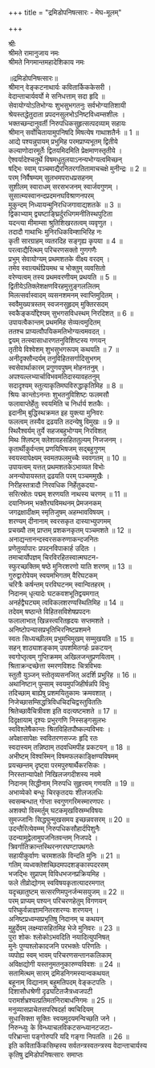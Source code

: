 +++
title = "द्रमिडोपनिषत्सारः - मेघ-मूलम्"

+++


श्रीः  
श्रीमते रामानुजाय नमः  
श्रीमते निगमान्तमहादेशिकाय नमः  
  
॥द्रमिडोपनिषत्सारः॥  
श्रीमान् वेङ्कटनाथार्यः कवितार्किककेसरी ।  
वेदान्ताचार्यवर्यो मे सनिधत्ताम् सदा हृदि ॥  
सेवायोग्योऽतिभोग्यः शुभसुभगतनुः सर्वभोग्यातिशायी  
श्रेयस्तद्धेतुदाता प्रपदनसुलभोऽनिष्टविध्वम्सशीलः ।  
भक्तच्छन्दानुवर्ती निरुपधिकसुहृत्सत्पदव्याम् सहायः  
श्रीमान् सर्वोचितायामुपनिषदि मिषत्येष गाथाशतैर्नः ॥ 1 ॥  
आद्ये पश्यन्नुपायम् प्रभुमिह परमप्राप्यभूतम् द्वितीये  
कल्याणोदारमूर्तेः द्वितयमिदमिति प्रेक्षमाणस्तृतीये ।  
ऐश्वर्यादेश्चतुर्थे विषमधुतुलयाऽनन्यभोग्यत्वमिच्छन्  
षद्भिः स्वाम् पञ्चमाद्यैरनितरगतितामाचचक्षे मुनीन्द्रः ॥ 2 ॥  
परम् निर्वैषम्यम् सुलभमपराधप्रसहनम्  
सुशीलम् स्वाराधम् सरसभजनम् स्वार्जवगुणम् ।  
सुसात्म्यस्वानन्दप्रदमनघविश्राणनपरम्  
मुकुन्दम् निध्यायन्मुनिरधिजगावाद्यशतके ॥ 3 ॥  
द्विकाभ्याम् द्व्यष्टाङ्घ्रिर्दुरधिगमनीतिस्थपुटिता  
यदन्त्या मीमाम्सा श्रुतिशिखरतत्वम् व्यवृणुत ।  
तदादौ गाथाभिः मुनिरधिकविम्शाभिरिह नः  
कृती सारग्राहम् व्यतरदिह सङ्गृह्य कृपया ॥ 4 ॥  
परत्वाद्यैरित्थम् परिचरणसक्तो गुणगणैः  
प्रभुम् सेवायोग्यम् प्रथमशतके वीक्ष्य वरदम् ।  
तमेव स्वात्यर्थप्रियमथ च भोक्तुम् व्यवसितो  
वरेण्यत्वम् तस्य प्रथमवरणीयम् प्रथयति ॥ 5 ॥  
द्वितीयेऽतिक्लेशक्षणविरहमुत्तुङ्गललितम्  
मिलत्सर्वास्वादम् व्यसनशमनम् स्वाप्तिमुदितम् ।  
स्ववैमुख्यत्रस्तम् स्वजनसुहृदम् मुक्तिरसदम्  
स्वकैङ्कर्योद्देश्यम् सुभगसविधस्थम् निरदिशत् ॥ 6 ॥  
उपायत्वैकान्तम् प्रथममिह सेव्यत्वमुदितम्  
ततश्च प्राप्यत्वौपयिकमतिभोग्यत्वमवदत् ।  
द्वयम् तत्स्वासाधारणतनुविशिष्टस्य गणयन्  
तृतीये विश्वेशम् शुभसुभगरूपम् कथयति ॥ 7 ॥  
अनीदृक्सौन्दर्यम् तनुविहितसर्गादिसुभगम्  
स्वसेवार्थाकारम् प्रगुणवपुषम् मोहनतनुम् ।  
अपश्यल्लभ्यार्चाविभवमतिदास्यावहतनुम्  
सदादृश्यम् स्तुत्याकृतिमघविरुद्धाकृतिमिह ॥ 8 ॥  
श्रियः कान्तोऽनन्तः शुभतनुविशिष्टः फलमसौ  
फलावाप्तेर्हेतुः स्वयमिति च निर्धार्य शतकैः ।  
इदानीम् बुद्धिस्थक्रमत इह युक्त्या मुनिवरः  
फलत्वम् तस्यैव द्रढयति तदन्येषु विमुखः ॥ 9 ॥  
स्थिरैश्वर्यम् तुर्ये सहजबहुभोग्यम् निरविशत्  
मिथः श्लिष्टम् क्लेशावहसहिततुल्यम् निजजनम् ।  
कृतार्थीकुर्वन्तम् प्रणयिभिषजम् सद्बहुगुणम्  
स्वयस्वापेक्ष्यम् स्वमतफलमुच्चैः स्ववगतम् ॥ 10 ॥  
उपायत्वम् यत्तत् प्रथमशतकेऽभाव्यत विभोः  
अनन्योपायस्तत् द्रढयति परम् पञ्चममुखैः ।  
निरीहस्तत्रादौ निरवधिक निर्हेतुकदया-  
सरित्स्रोतः पद्मम् शरणयति नाथस्य चरणम् ॥ 11 ॥  
दयानिघ्नम् भक्तैरघविमथनम् प्रेमजनकम्  
जगद्रक्षादीक्षम् स्मृतिजुषम् अहम्भावविषयम् ।  
शरण्यम् दीनानाम् स्वरसकृत दास्याभ्युपगमम्  
प्रचख्यौ तम् प्राप्तम् प्रशकनकृतम् पञ्चमशते ॥ 12 ॥  
अनाद्यन्तानन्दस्वरसकरुणाकन्दजनितः  
प्रणेतुर्व्यापारः प्रपदनविपाकार्ह उदितः ।  
तमाचार्योपज्ञम् चिरविरहितस्वात्मघटन-  
स्फुरच्छक्तिम् षष्ठे मुनिरशरणो याति शरणम् ॥ 13 ॥  
गुरुद्वारोपेयम् स्वयमभिगतम् वैरिघटकम्  
चरित्रैः कर्षन्तम् परविघटनम् स्वान्वितहरम् ।  
निदानम् धृत्यादेः घटकवशभूतिद्वयमगात्  
अनर्हद्वैघट्यम् त्वविकलशरण्यस्थितिमिह ॥ 14 ॥  
तदेवम् षष्ठान्ते विहितसविशेषप्रपदनः  
फलालाभात् खिन्नस्त्वरितहृदयः सप्तमशते ।  
अनिष्टोपन्यासप्रभृतिभिरनिष्टप्रशमने  
स्वतः सिध्यच्छीलम् प्रभुमभिमुखम् सम्मुखयति ॥ 15 ॥  
सहन् शाठ्याशङ्काम् उपशमितगर्हः प्रकटयन्  
स्वगोप्तृत्वम् गुप्तिक्रमम् अखिलजन्तुप्रणयिताम् ।  
श्रिताक्रन्दच्छेत्ता स्मरणविशदः चित्रविभवः  
स्तुतौ युञ्जन् स्तोतृव्यसनजित् अदर्शि प्रभुरिह ॥ 16 ॥  
अथानिष्टान् पुम्साम् स्वयमुपजिहीर्षन्नपि विभुः  
तदिच्छाम् बाह्येषु प्रशमयितुकामः क्रमवशात् ।  
निजेच्छासम्सिद्धत्रिविधचिदचिद्वस्तुविततिः  
श्रितेच्छावैचित्रीवश इति वदत्यष्टमशते ॥ 17 ॥  
दिदृक्षायाम् दृश्यः प्रभुरगणि निस्सङ्गसुलभः  
स्वविश्लेषैकान्तः श्रितविहितपौष्कल्यविभवः ।  
अपेक्षासापेक्षः स्ववितरणसज्जः हृदि रतः  
स्वदास्यम् तन्निष्ठाम् तदवधिमपीह प्रकटयन् ॥ 18 ॥  
अभीष्टम् विश्वस्मिन् विषमफलकाङ्क्षिण्यविषमम्  
प्रयच्छन्तम् दृष्ट्वा परमपुरुषार्थैकरसिकः ।  
निरस्तान्यापेक्षो निखिलजगदीशस्य नवमे  
निदानम् सिद्धीनाम् निरुपधि सुहृत्त्वम् गणयति ॥ 19 ॥  
अभाव्येको बन्धुः चिरकृतदयः शीलजलधिः  
स्वसम्बन्धात् गोप्ता स्वगुणगरिमस्मारणपरः ।  
अशक्यो विस्मर्तुम् घटकमृखविस्रम्भविषयः  
सुमज्जानिः सिद्ध्युन्मुखसमय इच्छन्नवसरम् ॥ 20 ॥  
उदन्तैरित्येवम्म्म् निरुपधिकसौहार्दपिशुनैः  
उदन्यामुद्वेलामुपजनितवन्तम् निजपदे ।  
त्रिवर्गातिक्रान्तस्थिरनगरघण्टापथगतेः  
सहायीकुर्वाणः चरमशतके विन्दति मुनिः ॥ 21 ॥  
गतिम् व्यध्वक्लेशच्छिदमपदशङ्कास्पदरसम्  
भजद्भिः सुप्रापम् विविधभजनप्रक्रियमिह ।  
फले तीव्रोद्योगम् स्वविषयकृतात्यादरमगात्  
यदृच्छातुष्टम् सत्सरणिमपुनर्जन्मसयुजम् ॥ 22 ॥  
परम् प्राप्यम् पश्यन् परिचरणहेतुम् विगणयन्  
परिष्कुर्वन्नाज्ञामनितरशरण्यः शरणयन् ।  
अनिष्टप्रध्वम्सप्रभृतिषु निदानम् च कथयन्  
मुहुर्देवम् लक्ष्म्यासहितमिह भेजे मुनिवरः ॥ 23 ॥  
पुरा शोकः श्लोकोऽभवदिति नयादित्युपनिषत्  
मुनेः पुण्यश्लोकादजनि परभक्तेः परिणतिः ।  
व्यपोह्य स्वम् भावम् परिचरणसन्तानकलिकाम्  
अविक्षद्योगी यस्तनुमतनुकारुण्यविवशः ॥ 24 ॥  
सतामित्थम् सारम् द्रमिडनिगमस्यान्वकथयत्  
बहूनाम् विद्यानाम् बहुमतिपदम् वेङ्कटपतिः ।  
दिशासौधश्रेणी दृढघटितजैत्रध्वजपटी  
परामर्शभ्रश्यत्प्रतिमतनिराबाधनिगमः ॥ 25 ॥  
मनुव्यासप्राचेतसपरिषदर्हा क्वचिदियम्  
सुधासिक्ता सूक्तिः स्वयमुदयमन्विच्छति जने ।  
निरुन्ध्युः के विन्ध्याचलविकटसन्ध्यानटजटा-  
परिभ्रान्ता पङ्गोरुपरि यदि गङ्गा निपतति ॥ 26 ॥  
इति कवितार्किकसिम्हस्य सर्वतन्त्रस्वतन्त्रस्य वेदान्ताचार्यस्य  
कृतिषु द्रमिडोपनिषत्सारः समाप्तः  
